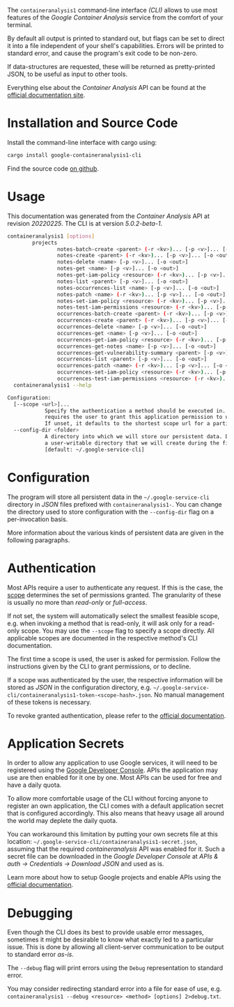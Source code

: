 <!---
DO NOT EDIT !
This file was generated automatically from 'src/generator/templates/cli/README.md.mako'
DO NOT EDIT !
-->
The `containeranalysis1` command-line interface *(CLI)* allows to use most features of the *Google Container Analysis* service from the comfort of your terminal.

By default all output is printed to standard out, but flags can be set to direct it into a file independent of your shell's
capabilities. Errors will be printed to standard error, and cause the program's exit code to be non-zero.

If data-structures are requested, these will be returned as pretty-printed JSON, to be useful as input to other tools.

Everything else about the *Container Analysis* API can be found at the
[official documentation site](https://cloud.google.com/container-analysis/api/reference/rest/).

# Installation and Source Code

Install the command-line interface with cargo using:

```bash
cargo install google-containeranalysis1-cli
```

Find the source code [on github](https://github.com/Byron/google-apis-rs/tree/main/gen/containeranalysis1-cli).

# Usage

This documentation was generated from the *Container Analysis* API at revision *20220225*. The CLI is at version *5.0.2-beta-1*.

```bash
containeranalysis1 [options]
        projects
                notes-batch-create <parent> (-r <kv>)... [-p <v>]... [-o <out>]
                notes-create <parent> (-r <kv>)... [-p <v>]... [-o <out>]
                notes-delete <name> [-p <v>]... [-o <out>]
                notes-get <name> [-p <v>]... [-o <out>]
                notes-get-iam-policy <resource> (-r <kv>)... [-p <v>]... [-o <out>]
                notes-list <parent> [-p <v>]... [-o <out>]
                notes-occurrences-list <name> [-p <v>]... [-o <out>]
                notes-patch <name> (-r <kv>)... [-p <v>]... [-o <out>]
                notes-set-iam-policy <resource> (-r <kv>)... [-p <v>]... [-o <out>]
                notes-test-iam-permissions <resource> (-r <kv>)... [-p <v>]... [-o <out>]
                occurrences-batch-create <parent> (-r <kv>)... [-p <v>]... [-o <out>]
                occurrences-create <parent> (-r <kv>)... [-p <v>]... [-o <out>]
                occurrences-delete <name> [-p <v>]... [-o <out>]
                occurrences-get <name> [-p <v>]... [-o <out>]
                occurrences-get-iam-policy <resource> (-r <kv>)... [-p <v>]... [-o <out>]
                occurrences-get-notes <name> [-p <v>]... [-o <out>]
                occurrences-get-vulnerability-summary <parent> [-p <v>]... [-o <out>]
                occurrences-list <parent> [-p <v>]... [-o <out>]
                occurrences-patch <name> (-r <kv>)... [-p <v>]... [-o <out>]
                occurrences-set-iam-policy <resource> (-r <kv>)... [-p <v>]... [-o <out>]
                occurrences-test-iam-permissions <resource> (-r <kv>)... [-p <v>]... [-o <out>]
  containeranalysis1 --help

Configuration:
  [--scope <url>]...
            Specify the authentication a method should be executed in. Each scope
            requires the user to grant this application permission to use it.
            If unset, it defaults to the shortest scope url for a particular method.
  --config-dir <folder>
            A directory into which we will store our persistent data. Defaults to
            a user-writable directory that we will create during the first invocation.
            [default: ~/.google-service-cli]

```

# Configuration

The program will store all persistent data in the `~/.google-service-cli` directory in *JSON* files prefixed with `containeranalysis1-`.  You can change the directory used to store configuration with the `--config-dir` flag on a per-invocation basis.

More information about the various kinds of persistent data are given in the following paragraphs.

# Authentication

Most APIs require a user to authenticate any request. If this is the case, the [scope][scopes] determines the 
set of permissions granted. The granularity of these is usually no more than *read-only* or *full-access*.

If not set, the system will automatically select the smallest feasible scope, e.g. when invoking a
method that is read-only, it will ask only for a read-only scope. 
You may use the `--scope` flag to specify a scope directly. 
All applicable scopes are documented in the respective method's CLI documentation.

The first time a scope is used, the user is asked for permission. Follow the instructions given 
by the CLI to grant permissions, or to decline.

If a scope was authenticated by the user, the respective information will be stored as *JSON* in the configuration
directory, e.g. `~/.google-service-cli/containeranalysis1-token-<scope-hash>.json`. No manual management of these tokens
is necessary.

To revoke granted authentication, please refer to the [official documentation][revoke-access].

# Application Secrets

In order to allow any application to use Google services, it will need to be registered using the 
[Google Developer Console][google-dev-console]. APIs the application may use are then enabled for it
one by one. Most APIs can be used for free and have a daily quota.

To allow more comfortable usage of the CLI without forcing anyone to register an own application, the CLI
comes with a default application secret that is configured accordingly. This also means that heavy usage
all around the world may deplete the daily quota.

You can workaround this limitation by putting your own secrets file at this location: 
`~/.google-service-cli/containeranalysis1-secret.json`, assuming that the required *containeranalysis* API 
was enabled for it. Such a secret file can be downloaded in the *Google Developer Console* at 
*APIs & auth -> Credentials -> Download JSON* and used as is.

Learn more about how to setup Google projects and enable APIs using the [official documentation][google-project-new].


# Debugging

Even though the CLI does its best to provide usable error messages, sometimes it might be desirable to know
what exactly led to a particular issue. This is done by allowing all client-server communication to be 
output to standard error *as-is*.

The `--debug` flag will print errors using the `Debug` representation to standard error.

You may consider redirecting standard error into a file for ease of use, e.g. `containeranalysis1 --debug <resource> <method> [options] 2>debug.txt`.


[scopes]: https://developers.google.com/+/api/oauth#scopes
[revoke-access]: http://webapps.stackexchange.com/a/30849
[google-dev-console]: https://console.developers.google.com/
[google-project-new]: https://developers.google.com/console/help/new/
